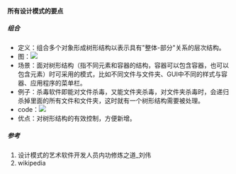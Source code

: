 #### 所有设计模式的要点

##### 组合
* 定义：组合多个对象形成树形结构以表示具有"整体-部分"关系的层次结构。
* 图：![](https://upload.wikimedia.org/wikipedia/commons/5/5a/Composite_UML_class_diagram_%28fixed%29.svg)
* 场景：面对树形结构（指不同元素和容器的结构，容器可以包含容器，也可以包含元素）时可采用的模式，比如不同文件与文件夹、GUI中不同的样式与容器、应用程序的菜单栏。
* 例子：杀毒软件即能对文件杀毒，又能文件夹杀毒，对文件夹杀毒时，会递归杀掉里面的所有文件和文件夹，这时就有一个树形结构需要被处理。
* code：![](java_design_pattern_code/src/composite)
* 优点：对树形结构的有效控制，方便新增。


##### 参考
1. 设计模式的艺术软件开发人员内功修炼之道_刘伟
2. wikipedia
